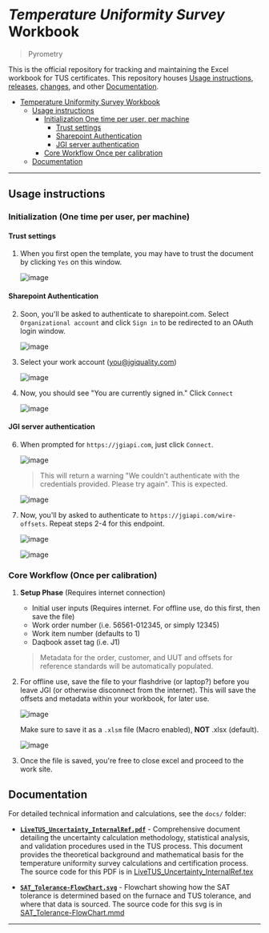 # _Temperature Uniformity Survey_ Workbook
> Pyrometry

This is the official repository for tracking and maintaining the Excel workbook for TUS certificates.  This repository houses [Usage instructions](#usage-instructions), [releases](https://github.com/Johnson-Gage-Inspection-Inc/xl-TUS/releases), [changes](https://github.com/Johnson-Gage-Inspection-Inc/xl-TUS/compare), and other [Documentation](#documentation).

<!-- TOC -->

- [Temperature Uniformity Survey Workbook](#temperature-uniformity-survey-workbook)
    - [Usage instructions](#usage-instructions)
        - [Initialization One time per user, per machine](#initialization-one-time-per-user-per-machine)
            - [Trust settings](#trust-settings)
            - [Sharepoint Authentication](#sharepoint-authentication)
            - [JGI server authentication](#jgi-server-authentication)
        - [Core Workflow Once per calibration](#core-workflow-once-per-calibration)
    - [Documentation](#documentation)

<!-- /TOC -->
---

## Usage instructions

### Initialization (One time per user, per machine)

#### Trust settings

1. When you first open the template, you may have to trust the document by clicking `Yes` on this window.

   ![image](https://github.com/user-attachments/assets/b04805df-24e9-457a-b5fc-4834d254861e)

#### Sharepoint Authentication

2. Soon, you'll be asked to authenticate to sharepoint.com. Select `Organizational account` and click `Sign in` to be redirected to an OAuth login window.

   ![image](https://github.com/user-attachments/assets/13446558-20d6-4e32-9b2b-14473747c75c)


3. Select your work account (you@jgiquality.com)

   ![image](https://github.com/user-attachments/assets/a09f10c1-6549-4cf8-857e-487315c2a98a)

4. Now, you should see "You are currently signed in." Click `Connect`

   ![image](https://github.com/user-attachments/assets/bb8451b9-8fec-42b7-981b-f288ca042c97)

#### JGI server authentication

6. When prompted for `https://jgiapi.com`, just click `Connect`.

   ![image](https://github.com/user-attachments/assets/f9cd3763-809f-4b31-9823-90032e1669d8)

   > This will return a warning "We couldn't authenticate with the credentials provided. Please try again". This is expected.

   ![image](https://github.com/user-attachments/assets/b59042bd-ea69-4f31-97d7-525936571f6c)

7. Now, you'll by asked to authenticate to `https://jgiapi.com/wire-offsets`.  Repeat steps 2-4 for this endpoint.

   ![image](https://github.com/user-attachments/assets/0b0a41b2-5ece-40a6-aa43-c30a7775962d)

   ![image](https://github.com/user-attachments/assets/29da3139-63ea-459f-b5dd-39557ae92e1b)


### **Core Workflow** (Once per calibration)

1. **Setup Phase** (Requires internet connection)
   - Initial user inputs (Requires internet. For offline use, do this first, then save the file)
    - Work order number (i.e. 56561-012345, or simply 12345)
    - Work item number (defaults to 1)
    - Daqbook asset tag (i.e. J1)
   > Metadata for the order, customer, and UUT and offsets for reference standards will be automatically populated.

2. For offline use, save the file to your flashdrive (or laptop?) before you leave JGI (or otherwise disconnect from the internet).  This will save the offsets and metadata within your workbook, for later use.

   ![image](https://github.com/user-attachments/assets/af2ede84-db30-4cd6-b4bd-b1cb21327d2f)

   Make sure to save it as a `.xlsm` file (Macro enabled),  **NOT** .xlsx (default).

   ![image](https://github.com/user-attachments/assets/c095c94a-bb21-43f4-825b-91c63ce32dfd)

3. Once the file is saved, you're free to close excel and proceed to the work site.

## **Documentation**

For detailed technical information and calculations, see the `docs/` folder:

- [**`LiveTUS_Uncertainty_InternalRef.pdf`**](https://github.com/Johnson-Gage-Inspection-Inc/xl-TUS/blob/main/docs/LiveTUS_Uncertainty_InternalRef.pdf) - Comprehensive document detailing the uncertainty calculation methodology, statistical analysis, and validation procedures used in the TUS process. This document provides the theoretical background and mathematical basis for the temperature uniformity survey calculations and certification process. The source code for this PDF is in [LiveTUS_Uncertainty_InternalRef.tex](https://github.com/Johnson-Gage-Inspection-Inc/xl-TUS/blob/main/docs/LiveTUS_Uncertainty_InternalRef.tex)

- [**`SAT_Tolerance-FlowChart.svg`**](https://github.com/Johnson-Gage-Inspection-Inc/xl-TUS/blob/main/docs/SAT_Tolerance-FlowChart.svg) - Flowchart showing how the SAT tolerance is determined based on the furnace and TUS tolerance, and where that data is sourced. The source code for this svg is in [SAT_Tolerance-FlowChart.mmd](https://github.com/Johnson-Gage-Inspection-Inc/xl-TUS/blob/main/docs/SAT_Tolerance-FlowChart.mmd)

---
